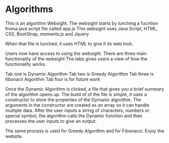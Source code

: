 # Algorithms
This is an algorithm Websight.
The websight starts by lunching a fucntion froma java script file called app.js
This websight uses Java Script, HTML, CSS, BootStrap, moments.js and Jquery

When that file is lunched, it uses HTML to give it its web look.

Users now have access to using the websight.
There are three main functionality of the websight
The tabs gives users a view of how the functionality works.

Tab one is Dynamic Algorithm
Tab two is Greedy Algorithm
Tab three is fibonacii Algorithm 
Tab four is for future work

Once the Dynamic Algorithm is clicked, a file that gives you a brief summary of the algorithm opens up.
The build of of the file is simple, it uses a constructor to store the properties of the Dymanic algorithm.
The arguments in the constructor are created as an array so it can handle multiple data.
After the user inputs a string of characters, numbers or special symbol, the algorithm calls the Dynamic function and then processes the user inputs to give an output.

The same process is used for Greedy Algorithm and for Fibonacci.
Enjoy the website.